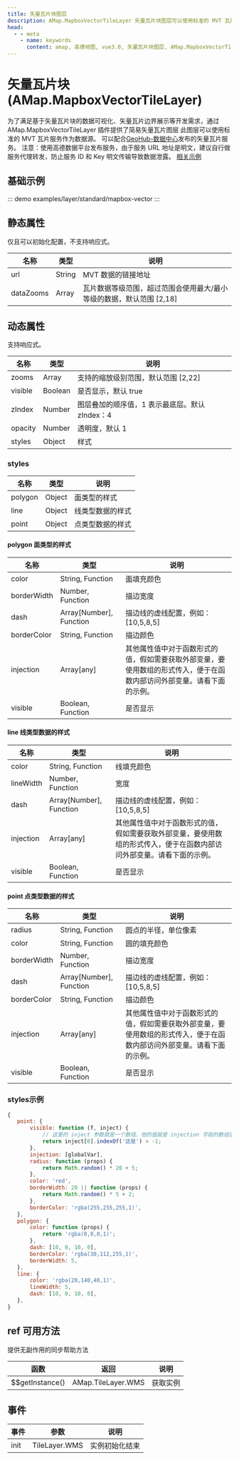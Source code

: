```yaml
---
title: 矢量瓦片块图层
description: AMap.MapboxVectorTileLayer 矢量瓦片块图层可以使用标准的 MVT 瓦片服务作为数据源
head:
  - - meta
    - name: keywords
      content: amap, 高德地图, vue3.0, 矢量瓦片块图层, AMap.MapboxVectorTileLayer
---
```


# 矢量瓦片块 (AMap.MapboxVectorTileLayer)
为了满足基于矢量瓦片块的数据可视化、矢量瓦片边界展示等开发需求，通过 AMap.MapboxVectorTileLayer 插件提供了简易矢量瓦片图层
此图层可以使用标准的 MVT 瓦片服务作为数据源。
可以配合[GeoHub-数据中心](https://geohub.amap.com/)发布的矢量瓦片服务。 注意：使用高德数据平台发布服务，由于服务 URL 地址是明文，建议自行做服务代理转发，防止服务 ID 和 Key 明文传输导致数据泄露。
[相关示例](https://lbs.amap.com/demo/jsapi-v2/example/thirdlayer/mvt-layer)

## 基础示例

::: demo
examples/layer/standard/mapbox-vector
:::


## 静态属性
仅且可以初始化配置，不支持响应式。

名称 | 类型 | 说明
---|---|---|
url | String | MVT 数据的链接地址
dataZooms | Array | 瓦片数据等级范围，超过范围会使用最大/最小等级的数据，默认范围 [2,18]

## 动态属性
支持响应式。

名称 | 类型 | 说明
---|---|---|
zooms | Array | 支持的缩放级别范围，默认范围 [2,22]
visible | Boolean | 是否显示，默认 true
zIndex | Number | 图层叠加的顺序值，1 表示最底层。默认 zIndex：4
opacity | Number | 透明度，默认 1
styles | Object | 样式

### styles
名称 | 类型 | 说明
---|---|---|
polygon | Object | 面类型的样式
line | Object | 线类型数据的样式
point | Object | 点类型数据的样式

#### polygon 面类型的样式
名称 | 类型 | 说明
---|---|---|
color | String, Function | 面填充颜色
borderWidth | Number, Function | 描边宽度
dash | Array[Number], Function | 描边线的虚线配置，例如： [10,5,8,5]
borderColor | String, Function | 描边颜色
injection | Array[any] | 其他属性值中对于函数形式的值，假如需要获取外部变量，要使用数组的形式传入，便于在函数内部访问外部变量。请看下面的示例。
visible | Boolean, Function | 是否显示

#### line 线类型数据的样式
名称 | 类型 | 说明
---|---|---|
color | String, Function | 线填充颜色
lineWidth | Number, Function | 宽度
dash | Array[Number], Function | 描边线的虚线配置，例如： [10,5,8,5]
injection | Array[any] | 其他属性值中对于函数形式的值，假如需要获取外部变量，要使用数组的形式传入，便于在函数内部访问外部变量。请看下面的示例。
visible | Boolean, Function | 是否显示

#### point 点类型数据的样式
名称 | 类型 | 说明
---|---|---|
radius | String, Function | 圆点的半径，单位像素
color | String, Function | 圆的填充颜色
borderWidth | Number, Function | 描边宽度
dash | Array[Number], Function | 描边线的虚线配置，例如： [10,5,8,5]
borderColor | String, Function | 描边颜色
injection | Array[any] | 其他属性值中对于函数形式的值，假如需要获取外部变量，要使用数组的形式传入，便于在函数内部访问外部变量。请看下面的示例。
visible | Boolean, Function | 是否显示


### styles示例
```js
{
   point: {
       visible: function (f, inject) {
           // 这里的 inject 参数就是一个数组，他的值就是 injection 字段的数组值：[visis]。
           return inject[0].indexOf('这是') > -1;
       },
       injection: [globalVar],
       radius: function (props) {
           return Math.random() * 20 + 5;
       },
       color: 'red',
       borderWidth: 20 || function (props) {
           return Math.random() * 5 + 2;
       },
       borderColor: 'rgba(255,255,255,1)',
   },
   polygon: {
       color: function (props) {
           return 'rgba(0,0,0,1)';
       },
       dash: [10, 0, 10, 0],
       borderColor: 'rgba(30,112,255,1)',
       borderWidth: 5,
   },
   line: {
       color: 'rgba(20,140,40,1)',
       lineWidth: 5,
       dash: [10, 0, 10, 0],
   },
}
```

## ref 可用方法
提供无副作用的同步帮助方法

函数 | 返回 | 说明
---|---|---|
$$getInstance() | AMap.TileLayer.WMS | 获取实例

## 事件

事件 | 参数 | 说明
---|---|---|
init | TileLayer.WMS | 实例初始化结束

